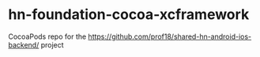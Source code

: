 # hn-foundation-cocoa-xcframework
CocoaPods repo for the https://github.com/prof18/shared-hn-android-ios-backend/ project
